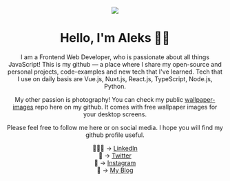 <p align="center">
  <img src="https://res.cloudinary.com/suv4o/image/upload/q_auto,f_auto,w_750,e_sharpen:100/v1618489761/blog/portrait"/>
</p>

<h1 align="center">Hello, I'm Aleks 👋🏻</h1>

<p align="center">
I am a Frontend Web Developer, who is passionate about all things JavaScript! This is my github — a place where I share my open-source and personal projects, code-examples and new tech that I've learned. Tech that I use on daily basis are Vue.js, Nuxt.js, React.js, TypeScript, Node.js, Python.
</p>
<p align="center">
My other passion is photography! You can check my public <a href="https://github.com/Suv4o/wallpaper-images">wallpaper-images</a> repo here on my github. It comes with free wallpaper images for your desktop screens.
</p>
<p align="center">
Please feel free to follow me here or on social media. I hope you will find my github profile useful.
</p>
<div align="center">
👨🏻‍💼 → <a href="https://www.linkedin.com/in/aleksandar-trpkovski/">LinkedIn</a>
</div>
<div align="center">
🤝 → <a href="https://twitter.com/aleks_trpkovski">Twitter</a>
</div>
<div align="center">
📸 → <a href="https://www.instagram.com/aleksandar_trpkovski/">Instagram</a>
</div>
<div align="center">
📝 → <a href="https://www.trpkovski.com/">My Blog</a>
</div>
